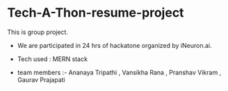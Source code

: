 # Tech-A-Thon-resume-project
This is group project. 
* We are participated in 24 hrs of hackatone organized by iNeuron.ai.

* Tech used : MERN stack
* team members :-   Ananaya Tripathi , Vansikha Rana , Pranshav Vikram  , Gaurav Prajapati 
